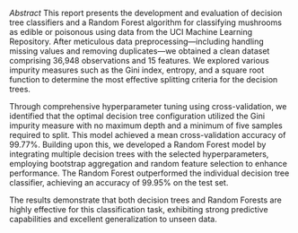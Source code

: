 *Abstract*
This report presents the development and evaluation of decision tree classifiers and a Random Forest algorithm for classifying mushrooms as edible or poisonous using data from the UCI Machine Learning Repository. After meticulous data preprocessing—including handling missing values and removing duplicates—we obtained a clean dataset comprising 36,948 observations and 15 features. We explored various impurity measures such as the Gini index, entropy, and a square root function to determine the most effective splitting criteria for the decision trees.

Through comprehensive hyperparameter tuning using cross-validation, we identified that the optimal decision tree configuration utilized the Gini impurity measure with no maximum depth and a minimum of five samples required to split. This model achieved a mean cross-validation accuracy of 99.77%. Building upon this, we developed a Random Forest model by integrating multiple decision trees with the selected hyperparameters, employing bootstrap aggregation and random feature selection to enhance performance. The Random Forest outperformed the individual decision tree classifier, achieving an accuracy of 99.95% on the test set.

The results demonstrate that both decision trees and Random Forests are highly effective for this classification task, exhibiting strong predictive capabilities and excellent generalization to unseen data.
